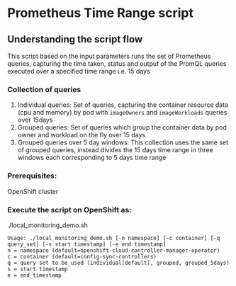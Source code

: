 # Prometheus Time Range script

## Understanding the script flow
This script based on the input parameters runs the set of Prometheus queries, capturing the time taken, status and output of the PromQL queries executed over a specified time range i.e.
15 days

### Collection of queries
1. Individual queries: Set of queries, capturing the container resource data (cpu and memory) by pod with `imageOwners` and `imageWorkloads` queries over 15days
2. Grouped queries: Set of queries which group the container data by pod owner and workload on the fly over 15 days
3. Grouped queries over 5 day windows: This collection uses the same set of grouped queries, instead divides the 15 days time range in three windows each corresponding to 5 days time range

### Prerequisites:
OpenShift cluster

### Execute the script on OpenShift as:
./local_monitoring_demo.sh

```
Usage: ./local_monitoring_demo.sh [-n namespace] [-c container] [-q query_set] [-s start timestamp] [-e end timestamp]
n = namespace (default=openshift-cloud-controller-manager-operator)
c = container (default=config-sync-controllers)
q = query set to be used (individual[default], grouped, grouped_5days) 
s = start timestamp
e = end timestamp
```